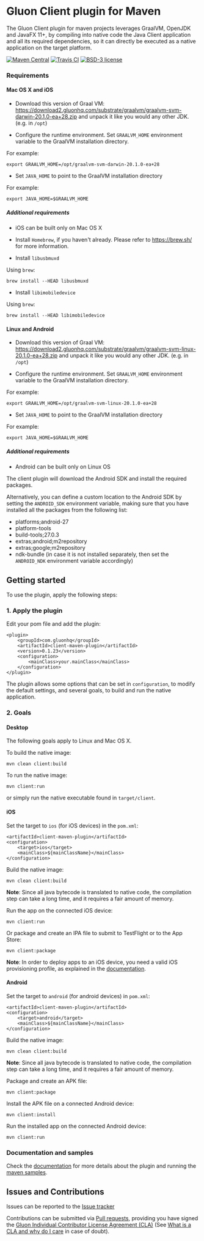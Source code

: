 # Gluon Client plugin for Maven

The Gluon Client plugin for maven projects leverages GraalVM, OpenJDK and JavaFX 11+, 
by compiling into native code the Java Client application and all its required dependencies, 
so it can directly be executed as a native application on the target platform.

[![Maven Central](https://img.shields.io/maven-central/v/com.gluonhq/client-maven-plugin)](https://search.maven.org/search?q=g:com.gluonhq%20AND%20a:client-maven-plugin)
[![Travis CI](https://api.travis-ci.org/gluonhq/client-maven-plugin.svg?branch=master)](https://travis-ci.org/gluonhq/client-maven-plugin)
[![BSD-3 license](https://img.shields.io/badge/license-BSD--3-%230778B9.svg)](https://opensource.org/licenses/BSD-3-Clause)

### Requirements

#### Mac OS X and iOS

* Download this version of Graal VM: https://download2.gluonhq.com/substrate/graalvm/graalvm-svm-darwin-20.1.0-ea+28.zip and unpack it like you would any other JDK. (e.g. in `/opt`)

* Configure the runtime environment. Set `GRAALVM_HOME` environment variable to the GraalVM installation directory.

For example:

    export GRAALVM_HOME=/opt/graalvm-svm-darwin-20.1.0-ea+28

* Set `JAVA_HOME` to point to the GraalVM installation directory

For example:

    export JAVA_HOME=$GRAALVM_HOME

##### Additional requirements

* iOS can be built only on Mac OS X

* Install `Homebrew`, if you haven't already. Please refer to https://brew.sh/ for more information.

* Install `libusbmuxd`

Using `brew`:

    brew install --HEAD libusbmuxd

* Install `libimobiledevice`

Using `brew`:

    brew install --HEAD libimobiledevice

#### Linux and Android

* Download this version of Graal VM: https://download2.gluonhq.com/substrate/graalvm/graalvm-svm-linux-20.1.0-ea+28.zip and unpack it like you would any other JDK. (e.g. in `/opt`)

* Configure the runtime environment. Set `GRAALVM_HOME` environment variable to the GraalVM installation directory.

For example:

    export GRAALVM_HOME=/opt/graalvm-svm-linux-20.1.0-ea+28

* Set `JAVA_HOME` to point to the GraalVM installation directory

For example:

    export JAVA_HOME=$GRAALVM_HOME

##### Additional requirements

* Android can be built only on Linux OS

The client plugin will download the Android SDK and install the required packages. 

Alternatively, you can define a custom location to the Android SDK by setting the `ANDROID_SDK` environment variable, making sure that you have installed all the packages from the following list:

* platforms;android-27
* platform-tools
* build-tools;27.0.3
* extras;android;m2repository
* extras;google;m2repository
* ndk-bundle (in case it is not installed separately, then set the `ANDROID_NDK` environment variable accordingly)

## Getting started

To use the plugin, apply the following steps:

### 1. Apply the plugin

Edit your pom file and add the plugin:

    <plugin>
        <groupId>com.gluonhq</groupId>
        <artifactId>client-maven-plugin</artifactId>
        <version>0.1.23</version>
        <configuration>
            <mainClass>your.mainClass</mainClass>
        </configuration>
    </plugin>
    
The plugin allows some options that can be set in `configuration`, to modify the default settings, and several goals, to build and run the native application.

### 2. Goals

#### Desktop

The following goals apply to Linux and Mac OS X.

To build the native image:

    mvn clean client:build

To run the native image:

    mvn client:run

or simply run the native executable found in `target/client`.

#### iOS

Set the target to `ios` (for iOS devices) in the `pom.xml`:

```
<artifactId>client-maven-plugin</artifactId>
<configuration>
    <target>ios</target>
    <mainClass>${mainClassName}</mainClass>
</configuration>
```

Build the native image:

```
mvn clean client:build
```

**Note**: Since all java bytecode is translated to native code, the compilation step can take a long time, and it requires a fair amount of memory.

Run the app on the connected iOS device:

```
mvn client:run
```

Or package and create an IPA file to submit to TestFlight or to the App Store:

```
mvn client:package
```

**Note**: In order to deploy apps to an iOS device, you need a valid iOS provisioning profile, as explained in the [documentation](https://docs.gluonhq.com/client/#_ios_deployment).


#### Android

Set the target to `android` (for android devices) in `pom.xml`:

```
<artifactId>client-maven-plugin</artifactId>
<configuration>
    <target>android</target>
    <mainClass>${mainClassName}</mainClass>
</configuration>
```

Build the native image:

```
mvn clean client:build
```

**Note**: Since all java bytecode is translated to native code, the compilation step can take a long time, and it requires a fair amount of memory.

Package and create an APK file:

```
mvn client:package
```

Install the APK file on a connected Android device:

```
mvn client:install
```

Run the installed app on the connected Android device:

```
mvn client:run
```

### Documentation and samples

Check the [documentation](https://docs.gluonhq.com/client) for more details about the plugin and running the [maven samples](https://github.com/gluonhq/client-samples/tree/master/Maven).

## Issues and Contributions ##

Issues can be reported to the [Issue tracker](https://github.com/gluonhq/client-maven-plugin/issues)

Contributions can be submitted via [Pull requests](https://github.com/gluonhq/client-maven-plugin/pulls), 
providing you have signed the [Gluon Individual Contributor License Agreement (CLA)](https://docs.google.com/forms/d/16aoFTmzs8lZTfiyrEm8YgMqMYaGQl0J8wA0VJE2LCCY) 
(See [What is a CLA and why do I care](https://www.clahub.com/pages/why_cla) in case of doubt).
